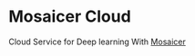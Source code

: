 # Mosaicer Cloud
Cloud Service for Deep learning With [Mosaicer]


[Mosaicer]: https://github.com/seongahjo/Mosaicer

